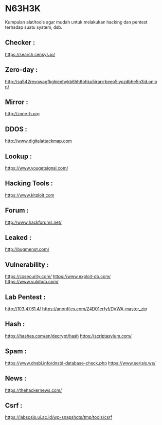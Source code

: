 # N63H3K
Kumpulan alat/tools agar mudah untuk melakukan hacking dan pentest terhadap suatu system, dsb.


Checker :
---------

https://search.censys.io/


Zero-day :
---------

http://sq542reyqwagfkghieehykb6hh6ohku5irarrrbeeo5iyozdbhe5n3id.onion/


Mirror :
---------

http://zone-h.org


DDOS :
---------

http://www.digitalattackmap.com


Lookup :
---------

https://www.yougetsignal.com/


Hacking Tools :
---------

https://www.kitploit.com


Forum :
---------

http://www.hackforums.net/


Leaked :
---------

http://bugmenot.com/


Vulnerability :
---------

https://cxsecurity.com/
https://www.exploit-db.com/
https://www.vulnhub.com/


Lab Pentest :
---------

http://103.47.61.4/
https://anonfiles.com/Z4D01erfyf/DVWA-master_zip


Hash :
---------

https://hashes.com/en/decrypt/hash
https://scriptasylum.com/


Spam :
---------

https://www.dnsbl.info/dnsbl-database-check.php
https://www.serials.ws/


News :
---------

https://thehackernews.com/


Csrf :
---------

https://labsosio.ui.ac.id/wp-snapshots/tmp/tools/csrf
